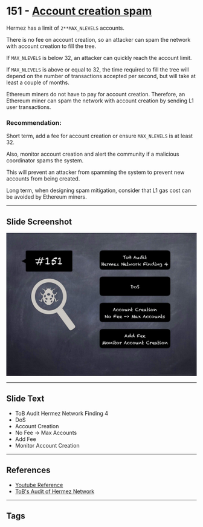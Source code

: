 
# 151 - [Account creation spam](./Account%20creation%20spam.md)

Hermez has a limit of `2**MAX_NLEVELS` accounts. 

There is no fee on account creation, so an attacker can spam the network with account creation to fill the tree. 

If `MAX_NLEVELS` is below 32, an attacker can quickly reach the account limit. 

If `MAX_NLEVELS` is above or equal to 32, the time required to fill the tree will depend on the number of transactions accepted per second, but will take at least a couple of months. 

Ethereum miners do not have to pay for account creation. 
Therefore, an Ethereum miner can spam the network with account creation by sending L1 user transactions.

### Recommendation:
Short term, add a fee for account creation or ensure `MAX_NLEVELS` is at least 32. 

Also, monitor account creation and alert the community if a malicious coordinator spams the system. 

This will prevent an attacker from spamming the system to prevent new accounts from being created. 

Long term, when designing spam mitigation, consider that L1 gas cost can be avoided by Ethereum miners.
___
## Slide Screenshot
![151.jpg](../../images/8.%20Audit%20Findings%20201/151.jpg)
___
## Slide Text
- ToB Audit Hermez Network Finding 4
- DoS
- Account Creation
- No Fee -> Max Accounts
- Add Fee
- Monitor Account Creation
___
## References
- [Youtube Reference](https://youtu.be/zAzNDwu23UI?t=653)
- [ToB's Audit of Hermez Network](https://github.com/trailofbits/publications/blob/master/reviews/hermez.pdf)
___
## Tags
